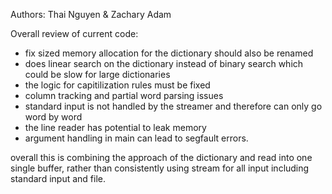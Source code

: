 Authors: Thai Nguyen & Zachary Adam

Overall review of current code: 

- fix sized memory allocation for the dictionary should also be renamed
- does linear search on the dictionary instead of binary search which could be slow for large dictionaries
- the logic for capitilization rules must be fixed
- column tracking and partial word parsing issues
- standard input is not handled by the streamer and therefore can only go word by word
- the line reader has potential to leak memory
- argument handling in main can lead to segfault errors. 

overall this is combining the approach of the dictionary and read into one single buffer, rather than consistently 
using stream for all input including standard input and file.